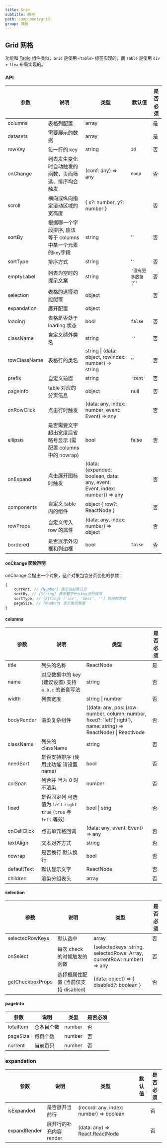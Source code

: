 ```yaml
---
title: Grid
subtitle: 网格
path: component/grid
group: 导航
---
```


## Grid 网格

功能和 [Table](table) 组件类似，`Grid` 是使用 `<table>` 标签实现的，而 `Table` 是使用 `div` + `flex` 布局实现的。

### API

| 参数         | 说明                                                          | 类型                                                 | 默认值             | 是否必须 |
| ------------ | ------------------------------------------------------------- | ---------------------------------------------------- | ------------------ | -------- |
| columns      | 表格列配置                                                    | array                                                |                    | 是       |
| datasets     | 需要展示的数据                                                | array                                                |                    | 是       |
| rowKey       | 每一行的 key                                                  | string                                               | `id`               | 否       |
| onChange     | 列表发生变化时自动触发的函数，页面筛选、排序均会触发          | (conf: any) => any                                  | `noop`             | 否       |
| scroll       | 横向或纵向指定滚动区域的宽高度                                | { x?: number, y?: number }                           |                    | 否       |
| sortBy       | 根据哪一个字段排序, 应该等于 columns 中某一个元素的`key`字段  | string                                               | ''                 | 否       |
| sortType     | 排序方式                                                      | string                                               | ''                 | 否       |
| emptyLabel   | 列表为空时的提示文案                                          | string                                               | `'没有更多数据了'` | 否       |
| selection    | 表格的选择功能配置                                            | object                                               |                    | 否       |
| expandation  | 展开配置                                                      | object                                               |                    |          | 否 |
| loading      | 表格是否处于 loading 状态                                     | bool                                                 | `false`            | 否       |
| className    | 自定义额外类名                                                | string                                               | `''`               | 否       |
| rowClassName | 表格行的类名                                                  | string \| (data: object, rowIndex: number) => string | ''                 | 否       |
| prefix       | 自定义前缀                                                    | string                                               | `'zent'`           | 否       |
| pageInfo     | table 对应的分页信息                                          | object                                               | null               | 否       |
| onRowClick   | 点击行时触发                                                  | (data: any, index: number, event: Event) => any     |                    | 否       |
| ellipsis     | 是否需要文字超出宽度后省略号显示 (需配置 columns 中的 nowrap) | bool                                                 | false              | 否       |
| onExpand     | 点击展开图标时触发                                             | (data: {expanded: boolean, data: any, event: Event, index: number}) => any | | 否 |
| components  | 自定义 table 内的组件               | object { row?: ReactNode }    |        |   否|
| rowProps  | 自定义传入 row 的属性        | (data: any, index: number) => object   |   |   否  |
| bordered      | 是否展示外边框和列边框                                     | bool                                                 | `false`            | 否       |

#### onChange 函数声明

onChange 会抛出一个对象，这个对象包含分页变化的参数：

```js
{
	current, // {Number} 表示当前第几页
	sortBy, // {String} 表示基于什么key进行排序
	sortType, // {String} ['asc', 'desc', ''] 排序的方式
	pageSize, // {Number} 表示每页数量
}
```

#### columns

| 参数        | 说明                                                              | 类型                                                               | 是否必须 |
| ----------- | ----------------------------------------------------------------- | ------------------------------------------------------------------ | -------- |
| title       | 列头的名称                                                        | ReactNode                                                          | 是       |
| name        | 对应数据中的 key (建议设置) 支持 `a.b.c` 的嵌套写法               | string                                                             | 否       |
| width       | 列表宽度                                                          | string \| number                                                   | 否       |
| bodyRender  | 渲染复杂组件                                                      | ((data: any, pos: {row: number, column: number, fixed?: 'left'\|'right'}, name: string) => ReactNode) \| ReactNode | 否       |
| className   | 列头的 className                                                  | string                                                             | 否       |
| needSort    | 是否支持排序 (使用此功能 请设置 name)                             | bool                                                               | 否       |
| colSpan     | 列合并 当为 0 时不渲染                                            | number                                                             | 否       |
| fixed       | 是否固定列 可选值为 `left` `right` `true` (`true` 与 `left` 等效) | bool \| strig                                                      | 否       |
| onCellClick | 点击单元格回调                                                    | (data: any, event: Event) => any                                  | 否       |
| textAlign   | 文本对齐方式                                                      | string                                                             | 否       |
| nowrap      | 是否换行 默认换行                                                 | bool                                                               | 否       |
| defaultText | 默认显示文字                                                 | ReactNode                                                               | 否       |
| children | 渲染分组表头                    | array       | 否       |

#### selection

| 参数             | 说明                                 | 类型                                                                         | 是否必须 |
| ---------------- | ------------------------------------ | ---------------------------------------------------------------------------- | -------- |
| selectedRowKeys  | 默认选中                             | array                                                                        | 否       |
| onSelect         | 每次 check 的时候触发的函数          | (selectedkeys: string, selectedRows: Array<any>, currentRow: number) => any | 否       |
| getCheckboxProps | 选择框属性配置 (当前仅支持 disabled) | (data: object) => { disabled?: boolean }                                   | 否       |

#### pageInfo

| 参数      | 说明       | 类型   | 是否必须 |
| --------- | ---------- | ------ | -------- |
| totalItem | 总条目个数 | number | 否       |
| pageSize  | 每页个数   | number | 否       |
| current   | 当前页码   | number | 否       |

### expandation

| 参数         | 说明                    | 类型                                    | 默认值 | 是否必须 |
| ------------ | ----------------------- | --------------------------------------- | ------ | -------- |
| isExpanded   | 是否展开当前行          | (record: any, index: number) => boolean |        | 否       |
| expandRender | 展开行的补充内容 render | (data: any) => React.ReactNode          |        | 否       |

<style>
  .switch {
		margin-bottom: 10px;
  }
  .big-size {
  	font-size: 20px;
  }
</style>
